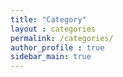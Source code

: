 ```yaml
---
title: "Category"
layout : categories
permalink: /categories/
author_profile : true
sidebar_main: true
---
```

